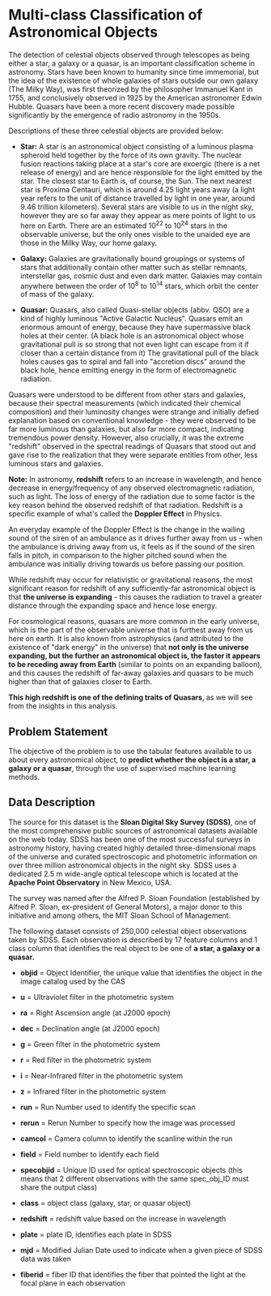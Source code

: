 # Multi-class Classification of Astronomical Objects
The detection of celestial objects observed through telescopes as being either a star, a galaxy or a quasar, is an important classification scheme in astronomy. Stars have been known to humanity since time immemorial, but the idea of the existence of whole galaxies of stars outside our own galaxy (The Milky Way), was first theorized by the philosopher Immanuel Kant in 1755, and conclusively observed in 1925 by the American astronomer Edwin Hubble. Quasars have been a more recent discovery made possible significantly by the emergence of radio astronomy in the 1950s.

Descriptions of these three celestial objects are provided below:
- **Star:** A star is an astronomical object consisting of a luminous plasma spheroid held together by the force of its own gravity. The nuclear fusion reactions taking place at a star's core are exoergic (there is a net release of energy) and are hence responsible for the light emitted by the star. The closest star to Earth is, of course, the Sun. The next nearest star is Proxima Centauri, which is around 4.25 light years away (a light year refers to the unit of distance travelled by light in one year, around 9.46 trillion kilometers). Several stars are visible to us in the night sky, however they are so far away they appear as mere points of light to us here on Earth. There are an estimated 10<sup>22</sup> to 10<sup>24</sup> stars in the observable universe, but the only ones visible to the unaided eye are those in the Milky Way, our home galaxy. 

- **Galaxy:** Galaxies are gravitationally bound groupings or systems of stars that additionally contain other matter such as stellar remnants, interstellar gas, cosmic dust and even dark matter. Galaxies may contain anywhere between the order of 10<sup>8</sup> to 10<sup>14</sup> stars, which orbit the center of mass of the galaxy.

- **Quasar:** Quasars, also called Quasi-stellar objects (abbv. QSO) are a kind of highly luminous "Active Galactic Nucleus". Quasars emit an enormous amount of energy, because they have supermassive black holes at their center. (A black hole is an astronomical object whose gravitational pull is so strong that not even light can escape from it if closer than a certain distance from it) The gravitational pull of the black holes causes gas to spiral and fall into "accretion discs" around the black hole, hence emitting energy in the form of electromagnetic radiation. 

Quasars were understood to be different from other stars and galaxies, because their spectral measurements (which indicated their chemical composition) and their luminosity changes were strange and initially defied explanation based on conventional knowledge - they were observed to be far more luminous than galaxies, but also far more compact, indicating tremendous power density. However, also crucially, it was the extreme "redshift" observed in the spectral readings of Quasars that stood out and gave rise to the realization that they were separate entities from other, less luminous stars and galaxies.

**Note:** In astronomy, **redshift** refers to an increase in wavelength, and hence decrease in energy/frequency of any observed electromagnetic radiation, such as light. The loss of energy of the radiation due to some factor is the key reason behind the observed redshift of that radiation. Redshift is a specific example of what's called the **Doppler Effect** in Physics. 

An everyday example of the Doppler Effect is the change in the wailing sound of the siren of an ambulance as it drives further away from us - when the ambulance is driving away from us, it feels as if the sound of the siren falls in pitch, in comparison to the higher pitched sound when the ambulance was initially driving towards us before passing our position.  

While redshift may occur for relativistic or gravitational reasons, the most significant reason for redshift of any sufficiently-far astronomical object is that **the universe is expanding** - this causes the radiation to travel a greater distance through the expanding space and hence lose energy.

For cosmological reasons, quasars are more common in the early universe, which is the part of the observable universe that is furthest away from us here on earth. It is also known from astrophysics (and attributed to the existence of "dark energy" in the universe) that **not only is the universe expanding, but the further an astronomical object is, the faster it appears to be receding away from Earth** (similar to points on an expanding balloon), and this causes the redshift of far-away galaxies and quasars to be much higher than that of galaxies closer to Earth. 

**This high redshift is one of the defining traits of Quasars**, as we will see from the insights in this analysis.

## **Problem Statement**

The objective of the problem is to use the tabular features available to us about every astronomical object, to **predict whether the object is a star, a galaxy or a quasar**, through the use of supervised machine learning methods.

## **Data Description**

The source for this dataset is the **Sloan Digital Sky Survey (SDSS)**, one of the most comprehensive public sources of astronomical datasets available on the web today. SDSS has been one of the most successful surveys in astronomy history, having created highly detailed three-dimensional maps of the universe and curated spectroscopic and photometric information on over three million astronomical objects in the night sky. SDSS uses a dedicated 2.5 m wide-angle optical telescope which is located at the **Apache Point Observatory** in New Mexico, USA. 

The survey was named after the Alfred P. Sloan Foundation (established by Alfred P. Sloan, ex-president of General Motors), a major donor to this initiative and among others, the MIT Sloan School of Management.

The following dataset consists of 250,000 celestial object observations taken by SDSS. Each observation is described by 17 feature columns and 1 class column that identifies the real object to be one of **a star, a galaxy or a quasar.**

- **objid** = Object Identifier, the unique value that identifies the object in the image catalog used by the CAS

- **u** = Ultraviolet filter in the photometric system
- **ra** = Right Ascension angle (at J2000 epoch)
- **dec** = Declination angle (at J2000 epoch)
- **g** = Green filter in the photometric system
- **r** = Red filter in the photometric system
- **i** = Near-Infrared filter in the photometric system
- **z** = Infrared filter in the photometric system
- **run** = Run Number used to identify the specific scan
- **rerun** = Rerun Number to specify how the image was processed
- **camcol** = Camera column to identify the scanline within the run
- **field** = Field number to identify each field
- **specobjid** = Unique ID used for optical spectroscopic objects (this means that 2 different observations with the same spec_obj_ID must share the output class)
- **class** = object class (galaxy, star, or quasar object)
- **redshift** = redshift value based on the increase in wavelength
- **plate** = plate ID, identifies each plate in SDSS
- **mjd** = Modified Julian Date used to indicate when a given piece of SDSS data was taken
- **fiberid** = fiber ID that identifies the fiber that pointed the light at the focal plane in each observation

